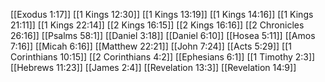 [[Exodus 1:17]]
[[1 Kings 12:30]]
[[1 Kings 13:19]]
[[1 Kings 14:16]]
[[1 Kings 21:11]]
[[1 Kings 22:14]]
[[2 Kings 16:15]]
[[2 Kings 16:16]]
[[2 Chronicles 26:16]]
[[Psalms 58:1]]
[[Daniel 3:18]]
[[Daniel 6:10]]
[[Hosea 5:11]]
[[Amos 7:16]]
[[Micah 6:16]]
[[Matthew 22:21]]
[[John 7:24]]
[[Acts 5:29]]
[[1 Corinthians 10:15]]
[[2 Corinthians 4:2]]
[[Ephesians 6:1]]
[[1 Timothy 2:3]]
[[Hebrews 11:23]]
[[James 2:4]]
[[Revelation 13:3]]
[[Revelation 14:9]]
